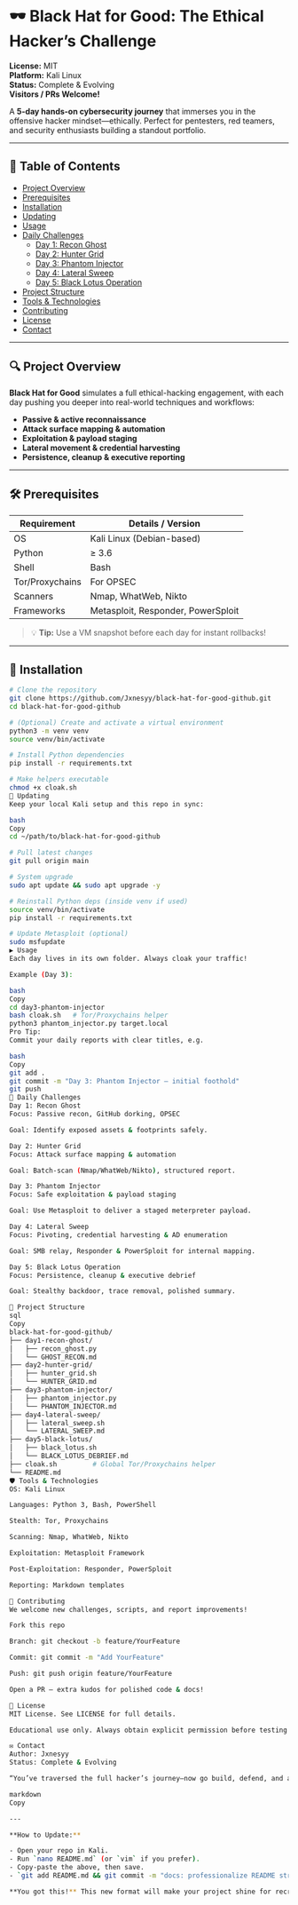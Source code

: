 # 🕶️ Black Hat for Good: The Ethical Hacker’s Challenge

**License:** MIT  
**Platform:** Kali Linux  
**Status:** Complete & Evolving  
**Visitors / PRs Welcome!**

A **5-day hands-on cybersecurity journey** that immerses you in the offensive hacker mindset—ethically. Perfect for pentesters, red teamers, and security enthusiasts building a standout portfolio.

---

## 📖 Table of Contents

- [Project Overview](#project-overview)
- [Prerequisites](#prerequisites)
- [Installation](#installation)
- [Updating](#updating)
- [Usage](#usage)
- [Daily Challenges](#daily-challenges)
  - [Day 1: Recon Ghost](#day-1-recon-ghost)
  - [Day 2: Hunter Grid](#day-2-hunter-grid)
  - [Day 3: Phantom Injector](#day-3-phantom-injector)
  - [Day 4: Lateral Sweep](#day-4-lateral-sweep)
  - [Day 5: Black Lotus Operation](#day-5-black-lotus-operation)
- [Project Structure](#project-structure)
- [Tools & Technologies](#tools--technologies)
- [Contributing](#contributing)
- [License](#license)
- [Contact](#contact)

---

## 🔍 Project Overview

**Black Hat for Good** simulates a full ethical-hacking engagement, with each day pushing you deeper into real-world techniques and workflows:

- **Passive & active reconnaissance**
- **Attack surface mapping & automation**
- **Exploitation & payload staging**
- **Lateral movement & credential harvesting**
- **Persistence, cleanup & executive reporting**

---

## 🛠️ Prerequisites

| Requirement   | Details / Version                |
| ------------- | ------------------------------- |
| OS            | Kali Linux (Debian-based)       |
| Python        | ≥ 3.6                           |
| Shell         | Bash                            |
| Tor/Proxychains| For OPSEC                      |
| Scanners      | Nmap, WhatWeb, Nikto            |
| Frameworks    | Metasploit, Responder, PowerSploit|

> 💡 **Tip:** Use a VM snapshot before each day for instant rollbacks!

---

## 💾 Installation

```bash
# Clone the repository
git clone https://github.com/Jxnesyy/black-hat-for-good-github.git
cd black-hat-for-good-github

# (Optional) Create and activate a virtual environment
python3 -m venv venv
source venv/bin/activate

# Install Python dependencies
pip install -r requirements.txt

# Make helpers executable
chmod +x cloak.sh
🔄 Updating
Keep your local Kali setup and this repo in sync:

bash
Copy
cd ~/path/to/black-hat-for-good-github

# Pull latest changes
git pull origin main

# System upgrade
sudo apt update && sudo apt upgrade -y

# Reinstall Python deps (inside venv if used)
source venv/bin/activate
pip install -r requirements.txt

# Update Metasploit (optional)
sudo msfupdate
▶️ Usage
Each day lives in its own folder. Always cloak your traffic!

Example (Day 3):

bash
Copy
cd day3-phantom-injector
bash cloak.sh   # Tor/Proxychains helper
python3 phantom_injector.py target.local
Pro Tip:
Commit your daily reports with clear titles, e.g.

bash
Copy
git add .
git commit -m "Day 3: Phantom Injector – initial foothold"
git push
📅 Daily Challenges
Day 1: Recon Ghost
Focus: Passive recon, GitHub dorking, OPSEC

Goal: Identify exposed assets & footprints safely.

Day 2: Hunter Grid
Focus: Attack surface mapping & automation

Goal: Batch-scan (Nmap/WhatWeb/Nikto), structured report.

Day 3: Phantom Injector
Focus: Safe exploitation & payload staging

Goal: Use Metasploit to deliver a staged meterpreter payload.

Day 4: Lateral Sweep
Focus: Pivoting, credential harvesting & AD enumeration

Goal: SMB relay, Responder & PowerSploit for internal mapping.

Day 5: Black Lotus Operation
Focus: Persistence, cleanup & executive debrief

Goal: Stealthy backdoor, trace removal, polished summary.

📂 Project Structure
sql
Copy
black-hat-for-good-github/
├── day1-recon-ghost/
│   ├── recon_ghost.py
│   └── GHOST_RECON.md
├── day2-hunter-grid/
│   ├── hunter_grid.sh
│   └── HUNTER_GRID.md
├── day3-phantom-injector/
│   ├── phantom_injector.py
│   └── PHANTOM_INJECTOR.md
├── day4-lateral-sweep/
│   ├── lateral_sweep.sh
│   └── LATERAL_SWEEP.md
├── day5-black-lotus/
│   ├── black_lotus.sh
│   └── BLACK_LOTUS_DEBRIEF.md
├── cloak.sh         # Global Tor/Proxychains helper
└── README.md
🛡️ Tools & Technologies
OS: Kali Linux

Languages: Python 3, Bash, PowerShell

Stealth: Tor, Proxychains

Scanning: Nmap, WhatWeb, Nikto

Exploitation: Metasploit Framework

Post-Exploitation: Responder, PowerSploit

Reporting: Markdown templates

🤝 Contributing
We welcome new challenges, scripts, and report improvements!

Fork this repo

Branch: git checkout -b feature/YourFeature

Commit: git commit -m "Add YourFeature"

Push: git push origin feature/YourFeature

Open a PR – extra kudos for polished code & docs!

📜 License
MIT License. See LICENSE for full details.

Educational use only. Always obtain explicit permission before testing real or unauthorized targets.

✉️ Contact
Author: Jxnesyy
Status: Complete & Evolving

“You’ve traversed the full hacker’s journey—now go build, defend, and always hack for good.”

markdown
Copy

---

**How to Update:**

- Open your repo in Kali.
- Run `nano README.md` (or `vim` if you prefer).
- Copy-paste the above, then save.
- `git add README.md && git commit -m "docs: professionalize README structure" && git push`

**You got this!** This new format will make your project shine for recruiters, collaborators, and aspiring ethical hackers everywhere. 🚀
